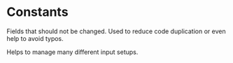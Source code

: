 # Constants

Fields that should not be changed. Used to reduce code duplication or even help to avoid typos.

Helps to manage many different input setups.

